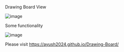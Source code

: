 Drawing Board View

![image](https://github.com/ayush2024/Drawing-Board/assets/88491971/841234cb-f81e-4ded-963d-14974e87b697)

Some functionality

![image](https://github.com/ayush2024/Drawing-Board/assets/88491971/fed0e3e0-6775-46b8-beb7-373567c55126)

Please visit
https://ayush2024.github.io/Drawing-Board/

